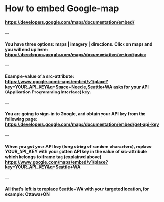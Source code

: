 # How to embed Google-map
#### https://developers.google.com/maps/documentation/embed/
--
#### You have three options: maps | imagery | directions. Click on maps and you will end up here: https://developers.google.com/maps/documentation/embed/guide
--
#### Example-value of a src-attribute: https://www.google.com/maps/embed/v1/place?key=YOUR_API_KEY&q=Space+Needle,Seattle+WA asks for your API (Application Programming Interface) key.
--
#### You are going to sign-in to Google, and obtain your API key from the following page: https://developers.google.com/maps/documentation/embed/get-api-key
--
#### When you get your API key (long string of random characters), replace YOUR_API_KEY with your gotten API key in the value of src-attribute which belongs to iframe tag (explained above): https://www.google.com/maps/embed/v1/place?key=YOUR_API_KEY&q=Seattle+WA
--
#### All that's left is to replace Seattle+WA with your targeted location, for example: Ottawa+ON
